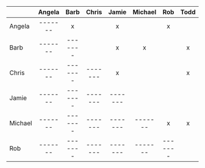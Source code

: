 &nbsp;  |Angela |Barb   |Chris  |Jamie  |Michael|Rob    |Todd   
--------|:-----:|:-----:|:-----:|:-----:|:-----:|:-----:|:-----:
Angela  |-------|x      |       |x      |       |x      |
Barb    |-------|-------|       |x      |x      |       |x
Chris   |-------|-------|-------|x      |       |       |x
Jamie   |-------|-------|-------|-------|       |       |
Michael |-------|-------|-------|-------|-------|x      |x
Rob     |-------|-------|-------|-------|-------|-------|
